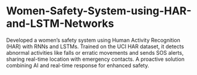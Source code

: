 # Women-Safety-System-using-HAR-and-LSTM-Networks
Developed a women’s safety system using Human Activity Recognition (HAR) with RNNs and LSTMs. Trained on the UCI HAR dataset, it detects abnormal activities like falls or erratic movements and sends SOS alerts, sharing real-time location with emergency contacts. A proactive solution combining AI and real-time response for enhanced safety.
